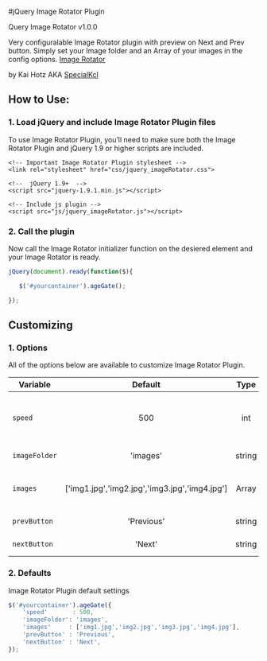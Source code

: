 #jQuery Image Rotator Plugin

 Query Image Rotator v1.0.0

Very configuralable Image Rotator plugin with preview on Next and Prev button.
Simply set your Image folder and an Array of your images in the config options. 
[Image Rotator](https://github.com/SpecialKcl/jQuery-Image-Rotator-Plugin)

by Kai Hotz AKA [SpecialKcl](https://github.com/SpecialKcl) 

## How to Use:

### 1. Load jQuery and include Image Rotator Plugin files

To use Image Rotator Plugin, you’ll need to make sure both the Image Rotator Plugin and jQuery 1.9 or higher scripts are included.

```
<!-- Important Image Rotator Plugin stylesheet -->
<link rel="stylesheet" href="css/jquery_imageRotator.css">

<!--  jQuery 1.9+  -->
<script src="jquery-1.9.1.min.js"></script>

<!-- Include js plugin -->
<script src="js/jquery_imageRotator.js"></script>
```


### 2. Call the plugin

Now call the Image Rotator initializer function on the desiered element and your Image Rotator is ready.

```javascript
jQuery(document).ready(function($){

   $('#yourcontainer').ageGate();

});
```

## Customizing

### 1. Options

All of the options below are available to customize Image Rotator Plugin.

| Variable      | Default                                       | Type   | Description                            |
| --------------|:---------------------------------------------:|:------:| ---------------------------------------|
| `speed`       | 500                                           | int    | Speed for animation on on Image Change |
| `imageFolder` | 'images'                                      | string | Image Folder         				  |
| `images`      | ['img1.jpg','img2.jpg','img3.jpg','img4.jpg'] | Array  | Array with the names of your images 	  |
| `prevButton`  | 'Previous'                                    | string | Prev Button Text            			  |
| `nextButton`  | 'Next'                                        | string | Next Button Text                       |


### 2. Defaults

Image Rotator Plugin default settings

```javascript
$('#yourcontainer').ageGate({
	'speed'       : 500,
    'imageFolder': 'images',
    'images'     : ['img1.jpg','img2.jpg','img3.jpg','img4.jpg'],
    'prevButton' : 'Previous',
    'nextButton' : 'Next',
});
```

